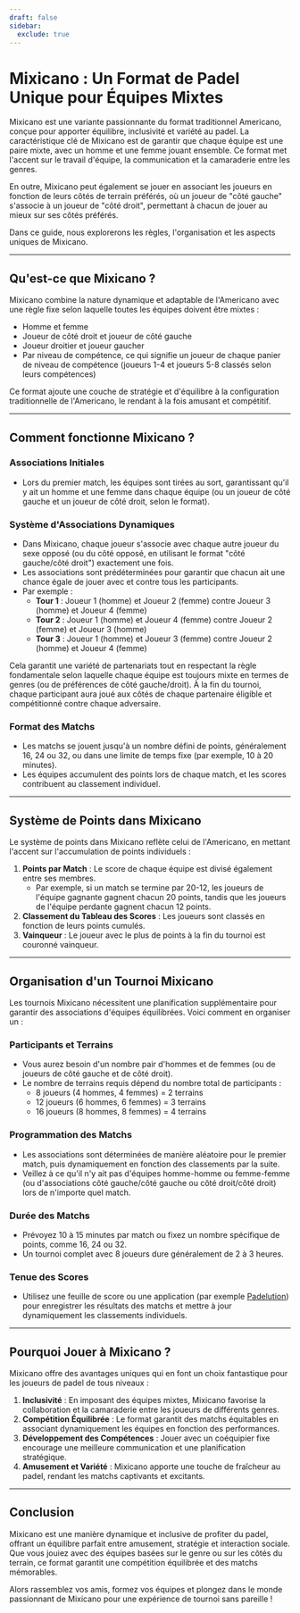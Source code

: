 ```yaml
---
draft: false
sidebar:
  exclude: true
---
```

# Mixicano : Un Format de Padel Unique pour Équipes Mixtes

Mixicano est une variante passionnante du format traditionnel Americano, conçue pour apporter équilibre, inclusivité et variété au padel. La caractéristique clé de Mixicano est de garantir que chaque équipe est une paire mixte, avec un homme et une femme jouant ensemble. Ce format met l'accent sur le travail d'équipe, la communication et la camaraderie entre les genres.

En outre, Mixicano peut également se jouer en associant les joueurs en fonction de leurs côtés de terrain préférés, où un joueur de "côté gauche" s'associe à un joueur de "côté droit", permettant à chacun de jouer au mieux sur ses côtés préférés.

Dans ce guide, nous explorerons les règles, l'organisation et les aspects uniques de Mixicano.

---

## Qu'est-ce que Mixicano ?

Mixicano combine la nature dynamique et adaptable de l'Americano avec une règle fixe selon laquelle toutes les équipes doivent être mixtes :
- Homme et femme
- Joueur de côté droit et joueur de côté gauche
- Joueur droitier et joueur gaucher
- Par niveau de compétence, ce qui signifie un joueur de chaque panier de niveau de compétence (joueurs 1-4 et joueurs 5-8 classés selon leurs compétences)

Ce format ajoute une couche de stratégie et d'équilibre à la configuration traditionnelle de l'Americano, le rendant à la fois amusant et compétitif.

---

## Comment fonctionne Mixicano ?

### Associations Initiales
- Lors du premier match, les équipes sont tirées au sort, garantissant qu'il y ait un homme et une femme dans chaque équipe (ou un joueur de côté gauche et un joueur de côté droit, selon le format).

### Système d'Associations Dynamiques
- Dans Mixicano, chaque joueur s'associe avec chaque autre joueur du sexe opposé (ou du côté opposé, en utilisant le format "côté gauche/côté droit") exactement une fois.
- Les associations sont prédéterminées pour garantir que chacun ait une chance égale de jouer avec et contre tous les participants.
- Par exemple :
  - **Tour 1** : Joueur 1 (homme) et Joueur 2 (femme) contre Joueur 3 (homme) et Joueur 4 (femme)
  - **Tour 2** : Joueur 1 (homme) et Joueur 4 (femme) contre Joueur 2 (femme) et Joueur 3 (homme)
  - **Tour 3** : Joueur 1 (homme) et Joueur 3 (femme) contre Joueur 2 (homme) et Joueur 4 (femme)

Cela garantit une variété de partenariats tout en respectant la règle fondamentale selon laquelle chaque équipe est toujours mixte en termes de genres (ou de préférences de côté gauche/droit). À la fin du tournoi, chaque participant aura joué aux côtés de chaque partenaire éligible et compétitionné contre chaque adversaire.

### Format des Matchs
- Les matchs se jouent jusqu'à un nombre défini de points, généralement 16, 24 ou 32, ou dans une limite de temps fixe (par exemple, 10 à 20 minutes).
- Les équipes accumulent des points lors de chaque match, et les scores contribuent au classement individuel.

---

## Système de Points dans Mixicano

Le système de points dans Mixicano reflète celui de l'Americano, en mettant l'accent sur l'accumulation de points individuels :

1. **Points par Match** : Le score de chaque équipe est divisé également entre ses membres.
   - Par exemple, si un match se termine par 20-12, les joueurs de l'équipe gagnante gagnent chacun 20 points, tandis que les joueurs de l'équipe perdante gagnent chacun 12 points.
2. **Classement du Tableau des Scores** : Les joueurs sont classés en fonction de leurs points cumulés.
3. **Vainqueur** : Le joueur avec le plus de points à la fin du tournoi est couronné vainqueur.

---

## Organisation d'un Tournoi Mixicano

Les tournois Mixicano nécessitent une planification supplémentaire pour garantir des associations d'équipes équilibrées. Voici comment en organiser un :

### Participants et Terrains
- Vous aurez besoin d'un nombre pair d'hommes et de femmes (ou de joueurs de côté gauche et de côté droit).
- Le nombre de terrains requis dépend du nombre total de participants :
  - 8 joueurs (4 hommes, 4 femmes) = 2 terrains
  - 12 joueurs (6 hommes, 6 femmes) = 3 terrains
  - 16 joueurs (8 hommes, 8 femmes) = 4 terrains

### Programmation des Matchs
- Les associations sont déterminées de manière aléatoire pour le premier match, puis dynamiquement en fonction des classements par la suite.
- Veillez à ce qu'il n'y ait pas d'équipes homme-homme ou femme-femme (ou d'associations côté gauche/côté gauche ou côté droit/côté droit) lors de n'importe quel match.

### Durée des Matchs
- Prévoyez 10 à 15 minutes par match ou fixez un nombre spécifique de points, comme 16, 24 ou 32.
- Un tournoi complet avec 8 joueurs dure généralement de 2 à 3 heures.

### Tenue des Scores
- Utilisez une feuille de score ou une application (par exemple [Padelution](https://www.padelution.com/americano)) pour enregistrer les résultats des matchs et mettre à jour dynamiquement les classements individuels.

---

## Pourquoi Jouer à Mixicano ?

Mixicano offre des avantages uniques qui en font un choix fantastique pour les joueurs de padel de tous niveaux :

1. **Inclusivité** : En imposant des équipes mixtes, Mixicano favorise la collaboration et la camaraderie entre les joueurs de différents genres.
2. **Compétition Équilibrée** : Le format garantit des matchs équitables en associant dynamiquement les équipes en fonction des performances.
3. **Développement des Compétences** : Jouer avec un coéquipier fixe encourage une meilleure communication et une planification stratégique.
4. **Amusement et Variété** : Mixicano apporte une touche de fraîcheur au padel, rendant les matchs captivants et excitants.

---

## Conclusion

Mixicano est une manière dynamique et inclusive de profiter du padel, offrant un équilibre parfait entre amusement, stratégie et interaction sociale. Que vous jouiez avec des équipes basées sur le genre ou sur les côtés du terrain, ce format garantit une compétition équilibrée et des matchs mémorables.

Alors rassemblez vos amis, formez vos équipes et plongez dans le monde passionnant de Mixicano pour une expérience de tournoi sans pareille !